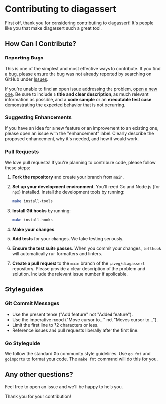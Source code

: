 # Contributing to diagassert

First off, thank you for considering contributing to diagassert! It's people like you that make diagassert such a great tool.

## How Can I Contribute?

### Reporting Bugs

This is one of the simplest and most effective ways to contribute. If you find a bug, please ensure the bug was not already reported by searching on GitHub under [Issues](https://github.com/paveg/diagassert/issues).

If you're unable to find an open issue addressing the problem, [open a new one](https://github.com/paveg/diagassert/issues/new). Be sure to include a **title and clear description**, as much relevant information as possible, and a **code sample** or an **executable test case** demonstrating the expected behavior that is not occurring.

### Suggesting Enhancements

If you have an idea for a new feature or an improvement to an existing one, please open an issue with the "enhancement" label. Clearly describe the proposed enhancement, why it's needed, and how it would work.

### Pull Requests

We love pull requests! If you're planning to contribute code, please follow these steps:

1. **Fork the repository** and create your branch from `main`.
2. **Set up your development environment**. You'll need Go and Node.js (for `npx`) installed. Install the development tools by running:

    ```sh
    make install-tools
    ```

3. **Install Git hooks** by running:

    ```sh
    make install-hooks
    ```

4. **Make your changes**.
5. **Add tests** for your changes. We take testing seriously.
6. **Ensure the test suite passes**. When you commit your changes, `lefthook` will automatically run formatters and linters.
7. **Create a pull request** to the `main` branch of the `paveg/diagassert` repository. Please provide a clear description of the problem and solution. Include the relevant issue number if applicable.

## Styleguides

### Git Commit Messages

- Use the present tense ("Add feature" not "Added feature").
- Use the imperative mood ("Move cursor to..." not "Moves cursor to...").
- Limit the first line to 72 characters or less.
- Reference issues and pull requests liberally after the first line.

### Go Styleguide

We follow the standard Go community style guidelines. Use `go fmt` and `goimports` to format your code. The `make fmt` command will do this for you.

## Any other questions?

Feel free to open an issue and we'll be happy to help you.

Thank you for your contribution!
